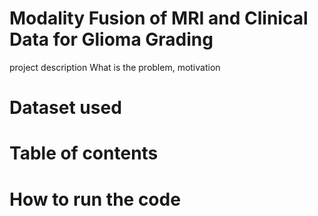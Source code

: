 # Modality Fusion of MRI and Clinical Data for Glioma Grading
project description
What is the problem, motivation
# Dataset used
# Table of contents
# How to run the code






